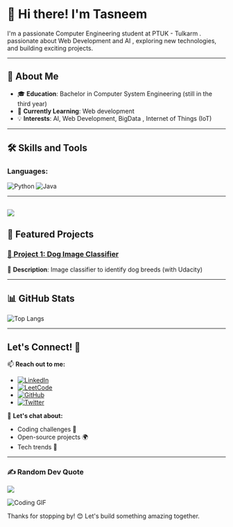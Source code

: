 # 👋 Hi there! I'm Tasneem 

I'm a passionate Computer Engineering student at PTUK - Tulkarm .  passionate about Web Development and AI , exploring new technologies, and building exciting projects.

---

## 🚀 About Me

- 🎓 **Education**: Bachelor in Computer System Engineering (still in the third year)
- 🌱 **Currently Learning**: Web development
- 💡 **Interests**: AI, Web Development, BigData , Internet of Things (IoT)

---

## 🛠️ Skills and Tools

### **Languages**:
![Python](https://img.shields.io/badge/-Python-3776AB?logo=python&logoColor=white)
![Java](https://img.shields.io/badge/-Java-007396?logo=java&logoColor=white)

---
[![](https://visitcount.itsvg.in/api?id=TasneemJarrar&icon=0&color=0)](https://visitcount.itsvg.in)
---

## 📂 Featured Projects

### [📌 Project 1: Dog Image Classifier]([project-link](https://github.com/smilling79/Dog-Image-Classifier))
🚀 **Description**: Image classifier to identify dog breeds (with Udacity)


---

## 📊 GitHub Stats
![Top Langs](https://github-readme-stats.vercel.app/api/top-langs/?username=yourusername&layout=compact&theme=radical)

---


## Let's Connect! 🚀

📫 **Reach out to me:**  
- [![LinkedIn](https://img.shields.io/badge/LinkedIn-Connect-blue?style=flat-square&logo=linkedin&logoColor=white)](https://linkedin.com/in/tasneem-jarrar-91440b279)  
- [![LeetCode](https://img.shields.io/badge/LeetCode-Solve_Problems-orange?style=flat-square&logo=leetcode&logoColor=black)](https://leetcode.com/yourprofile)  
- [![GitHub](https://img.shields.io/badge/GitHub-Follow_Me-black?style=flat-square&logo=github&logoColor=white)](https://github.com/yourusername)  
- [![Twitter](https://img.shields.io/badge/Twitter-Tweet_At_Me-blue?style=flat-square&logo=twitter&logoColor=white)](https://twitter.com/yourhandle)  

💬 **Let's chat about:**  
- Coding challenges 🧠  
- Open-source projects 🌍  
- Tech trends 🚀  

---



### ✍️ Random Dev Quote
![](https://quotes-github-readme.vercel.app/api?type=horizontal&theme=radical)




![Coding GIF](https://media.giphy.com/media/LmNwrBhejkK9EFP504/giphy.gif)

Thanks for stopping by! 😊 Let's build something amazing together.
